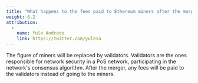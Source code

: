 ```yaml
---
title: "What happens to the fees paid to Ethereum miners after the merge?"
weight: 6.2
attribution:
  -
    name: Yule Andrade
    link: https://twitter.com/yulesa
---
```

The figure of miners will be replaced by validators. Validators are the ones responsible for network security in a PoS network, participating in the network's consensus algorithm. After the merger, any fees will be paid to the validators instead of going to the miners.
